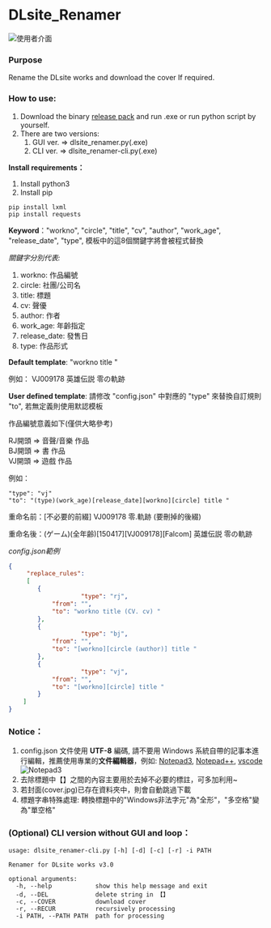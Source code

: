 # DLsite_Renamer
![使用者介面](https://i.imgur.com/L3AMWfp.png)

### Purpose
Rename the DLsite works and download the cover If required.

### How to use:
1. Download the binary [release pack](https://github.com/ch010060/DLsite_Renamer/releases) and run .exe or run python script by yourself.
2. There are two versions:	
	1. GUI ver. => dlsite_renamer.py(.exe)
	2. CLI ver. => dlsite_renamer-cli.py(.exe)

**Install requirements：**
1. Install python3
2. Install pip
```
pip install lxml
pip install requests
```

**Keyword**："workno", "circle", "title", "cv", "author", "work_age", "release_date", "type", 模板中的這8個關鍵字將會被程式替換  

*關鍵字分別代表:*
1. workno: 作品編號
2. circle: 社團/公司名
3. title: 標題
4. cv: 聲優
5. author: 作者
6. work_age: 年齡指定
7. release_date: 發售日
8. type: 作品形式

**Default template**: "workno title "

例如： VJ009178 英雄伝説 零の軌跡

**User defined template**: 請修改 "config.json" 中對應的 "type" 來替換自訂規則 "to", 若無定義則使用默認模板

作品編號意義如下(僅供大略參考)     

RJ開頭 => 音聲/音樂 作品    
BJ開頭 => 書 作品  
VJ開頭 => 遊戲 作品     

例如：
```
"type": "vj"        
"to": "(type)(work_age)[release_date][workno][circle] title "     
```

重命名前：[不必要的前綴] VJ009178 零.軌跡 (要刪掉的後綴)

重命名後：(ゲーム)(全年齢)[150417][VJ009178][Falcom] 英雄伝説 零の軌跡

*config.json範例*
```json
{
	 "replace_rules":
	 [
		{
            		"type": "rj",
			"from": "",
			"to": "workno title (CV. cv) "
		},
		{
            		"type": "bj",
			"from": "",
			"to": "[workno][circle (author)] title "
		},
		{
            		"type": "vj",
			"from": "",
			"to": "[workno][circle] title "
		}
	]
}
```

### Notice：
1. config.json 文件使用 **UTF-8** 編碼, 請不要用 Windows 系統自帶的記事本進行編輯，推薦使用專業的**文件編輯器**，例如: [Notepad3](https://www.appinn.com/notepad3/), [Notepad++](https://notepad-plus-plus.org/), [vscode](https://code.visualstudio.com/)
![Notepad3](https://i.imgur.com/L73BXEZ.png)
2. 去除標題中【】之間的內容主要用於去掉不必要的標註，可多加利用~
3. 若封面(cover.jpg)已存在資料夾中，則會自動跳過下載
4. 標題字串特殊處理: 轉換標題中的"Windows非法字元"為"全形"，"多空格"變為"單空格"

### (Optional) CLI version without GUI and loop：
```
usage: dlsite_renamer-cli.py [-h] [-d] [-c] [-r] -i PATH

Renamer for DLsite works v3.0

optional arguments:
  -h, --help            show this help message and exit
  -d, --DEL             delete string in 【】
  -c, --COVER           download cover
  -r, --RECUR           recursively processing
  -i PATH, --PATH PATH  path for processing
```
